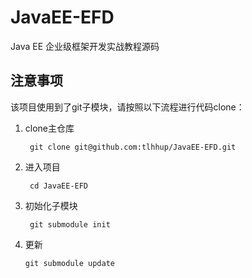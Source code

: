 # JavaEE-EFD
Java EE 企业级框架开发实战教程源码

## 注意事项
该项目使用到了git子模块，请按照以下流程进行代码clone：

1. clone主仓库

		git clone git@github.com:tlhhup/JavaEE-EFD.git
2. 进入项目

        cd JavaEE-EFD
2. 初始化子模块

		git submodule init
3.  更新 

		git submodule update